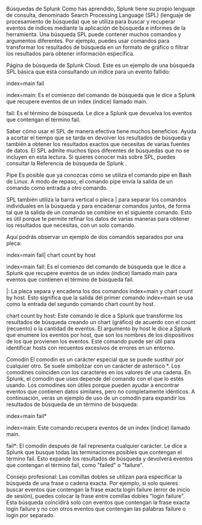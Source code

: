 Búsquedas de Splunk
Como has aprendido, Splunk tiene su propio lenguaje de consulta, denominado Search Processing Language (SPL) (lenguaje de procesamiento de búsqueda) que se utiliza para buscar y recuperar eventos de índices mediante la aplicación de búsqueda e informes de la herramienta. Una búsqueda SPL puede contener muchos comandos y argumentos diferentes. Por ejemplo, puedes usar comandos para transformar los resultados de búsqueda en un formato de gráfico o filtrar los resultados para obtener información específica. 

Página de búsqueda de Splunk Cloud.
Este es un ejemplo de una búsqueda SPL básica que está consultando un índice para un evento fallido:

index=main fail 

index=main: Es el comienzo del comando de búsqueda que le dice a Splunk que recupere eventos de un index (índice) llamado main. 

fail: Es el término de búsqueda. Le dice a Splunk que devuelva los eventos que contengan el término fail.

Saber cómo usar el SPL de manera efectiva tiene muchos beneficios. Ayuda a acortar el tiempo que se tarda en devolver los resultados de búsqueda y también a obtener los resultados exactos que necesitas de varias fuentes de datos. El SPL admite muchos tipos diferentes de búsquedas que no se incluyen en esta lectura. Si quieres conocer más sobre SPL, puedes consultar la 
Referencia de búsqueda de Splunk
.

Pipe
Es posible que ya conozcas cómo se utiliza el comando pipe en Bash de Linux. A modo de repaso, el comando pipe envía la salida de un comando como entrada a otro comando.

SPL también utiliza la barra vertical o pleca | para separar los comandos individuales en la búsqueda y para encadenar comandos juntos, de forma tal que la salida de un comando se combine en el siguiente comando. Esto es útil porque te permite refinar los datos de varias maneras para obtener los resultados que necesitas, con un solo comando.

Aquí podrás observar un ejemplo de dos comandos separados por una pleca: 

index=main fail| chart count by host

index=main fail: Es el comienzo del comando de búsqueda que le dice a Splunk que recupere eventos de un index (índice) llamado main para eventos que contienen el término de búsqueda fail. 

|: La pleca separa y encadena los dos comandos index=main y chart count by host. Esto significa que la salida del primer comando index=main se usa como la entrada del segundo comando chart count by host. 

chart count by host: Este comando le dice a Splunk que transforme los resultados de búsqueda creando un chart (gráfico) de acuerdo con el count (recuento) o la cantidad de eventos. El argumento by host le dice a Splunk que enumere los eventos por host, que son los nombres de los dispositivos de los que provienen los eventos. Este comando puede ser útil para identificar hosts con recuentos excesivos de errores en un entorno.

Comodín
El comodín es un carácter especial que se puede sustituir por cualquier otro. Se suele simbolizar con un carácter de asterisco *. Los comodines coinciden con los caracteres en los valores de una cadena. En Splunk, el comodín que uses depende del comando con el que lo estés usando. Los comodines son útiles porque pueden ayudar a encontrar eventos que contienen datos similares, pero no completamente idénticos. A continuación, verás un ejemplo de uso de un comodín para expandir los resultados de búsqueda de un término de búsqueda:

index=main fail*

index=main: Este comando recupera eventos de un index (índice) llamado main. 

fail*: El comodín después de fail representa cualquier carácter. Le dice a Splunk que busque todas las terminaciones posibles que contengan el término fail. Esto expande los resultados de búsqueda y devolverá eventos que contengan el término fail, como "failed" o "failure".

Consejo profesional: Las comillas dobles se utilizan para especificar la búsqueda de una frase o cadena exacta. Por ejemplo, si solo quieres buscar eventos que contengan la frase exacta login failure (error de inicio de sesión), puedes colocar la frase entre comillas dobles "login failure". Esta búsqueda coincidirá solo con eventos que contengan la frase exacta login failure y no con otros eventos que contengan las palabras failure o login por separado.
